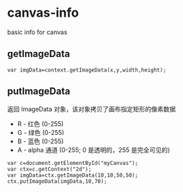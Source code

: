 # canvas-info
basic info for canvas


## getImageData

```
var imgData=context.getImageData(x,y,width,height);
```

## putImageData

返回 ImageData 对象，该对象拷贝了画布指定矩形的像素数据

* R - 红色 (0-255)
* G - 绿色 (0-255)
* B - 蓝色 (0-255)
* A - alpha 通道 (0-255; 0 是透明的，255 是完全可见的)

```
var c=document.getElementById("myCanvas");
var ctx=c.getContext("2d");
var imgData=ctx.getImageData(10,10,50,50);
ctx.putImageData(imgData,10,70);
```

